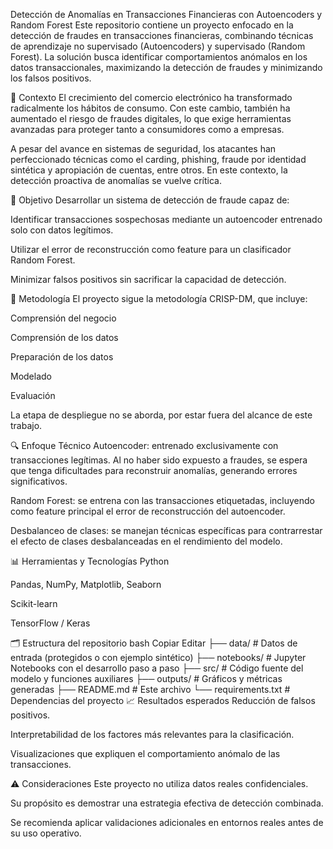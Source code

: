 Detección de Anomalías en Transacciones Financieras con Autoencoders y Random Forest
Este repositorio contiene un proyecto enfocado en la detección de fraudes en transacciones financieras, combinando técnicas de aprendizaje no supervisado (Autoencoders) y supervisado (Random Forest). La solución busca identificar comportamientos anómalos en los datos transaccionales, maximizando la detección de fraudes y minimizando los falsos positivos.

📌 Contexto
El crecimiento del comercio electrónico ha transformado radicalmente los hábitos de consumo. Con este cambio, también ha aumentado el riesgo de fraudes digitales, lo que exige herramientas avanzadas para proteger tanto a consumidores como a empresas.

A pesar del avance en sistemas de seguridad, los atacantes han perfeccionado técnicas como el carding, phishing, fraude por identidad sintética y apropiación de cuentas, entre otros. En este contexto, la detección proactiva de anomalías se vuelve crítica.

🎯 Objetivo
Desarrollar un sistema de detección de fraude capaz de:

Identificar transacciones sospechosas mediante un autoencoder entrenado solo con datos legítimos.

Utilizar el error de reconstrucción como feature para un clasificador Random Forest.

Minimizar falsos positivos sin sacrificar la capacidad de detección.

🧠 Metodología
El proyecto sigue la metodología CRISP-DM, que incluye:

Comprensión del negocio

Comprensión de los datos

Preparación de los datos

Modelado

Evaluación

La etapa de despliegue no se aborda, por estar fuera del alcance de este trabajo.

🔍 Enfoque Técnico
Autoencoder: entrenado exclusivamente con transacciones legítimas. Al no haber sido expuesto a fraudes, se espera que tenga dificultades para reconstruir anomalías, generando errores significativos.

Random Forest: se entrena con las transacciones etiquetadas, incluyendo como feature principal el error de reconstrucción del autoencoder.

Desbalanceo de clases: se manejan técnicas específicas para contrarrestar el efecto de clases desbalanceadas en el rendimiento del modelo.

📊 Herramientas y Tecnologías
Python

Pandas, NumPy, Matplotlib, Seaborn

Scikit-learn

TensorFlow / Keras

🗂️ Estructura del repositorio
bash
Copiar
Editar
├── data/                  # Datos de entrada (protegidos o con ejemplo sintético)
├── notebooks/             # Jupyter Notebooks con el desarrollo paso a paso
├── src/                   # Código fuente del modelo y funciones auxiliares
├── outputs/               # Gráficos y métricas generadas
├── README.md              # Este archivo
└── requirements.txt       # Dependencias del proyecto
📈 Resultados esperados
Reducción de falsos positivos.

Interpretabilidad de los factores más relevantes para la clasificación.

Visualizaciones que expliquen el comportamiento anómalo de las transacciones.

⚠️ Consideraciones
Este proyecto no utiliza datos reales confidenciales.

Su propósito es demostrar una estrategia efectiva de detección combinada.

Se recomienda aplicar validaciones adicionales en entornos reales antes de su uso operativo.
